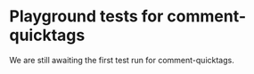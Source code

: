 # Playground tests for comment-quicktags
We are still awaiting the first test run for comment-quicktags.
